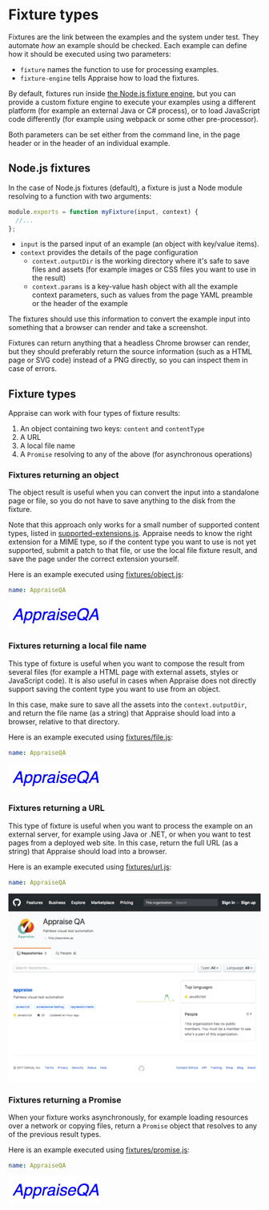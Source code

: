 # Fixture types

Fixtures are the link between the examples and the system under test. They automate *how* an example should be checked. Each example can define how it should be executed using two parameters:

* `fixture` names the function to use for processing examples.
* `fixture-engine` tells Appraise how to load the fixtures. 

By default, fixtures run inside [the Node.js fixture engine](../src/fixture-engines/node-fixture-engine.js), but you can provide a custom fixture engine to execute your examples using a different platform (for example an external Java or C# process), or to load JavaScript code differently (for example using webpack or some other pre-processor).

Both parameters can be set either from the command line, in the page header or in the header of an individual example.



## Node.js fixtures

In the case of Node.js fixtures (default), a fixture is just a Node module resolving to a function with two arguments: 

```js
module.exports = function myFixture(input, context) {
  //...
};
```

* `input` is the parsed input of an example (an object with key/value items). 
* `context` provides the details of the page configuration
  * `context.outputDir` is the working directory where it's safe to save files and assets (for example images or CSS files you want to use in the result)
  * `context.params` is a key-value hash object with all the example context parameters, such as values from the page YAML preamble or the header of the example

The fixtures should use this information to convert the example input into something that a browser can render and take a screenshot.

Fixtures can return anything that a headless Chrome browser can render, but they should preferably return the source information (such as a HTML page or SVG code) instead of a PNG directly, so you can inspect them in case of errors.

## Fixture types

Appraise can work with four types of fixture results:

1. An object containing two keys: `content` and `contentType`
2. A URL
3. A local file name
4. A `Promise` resolving to any of the above (for asynchronous operations)

### Fixtures returning an object

The object result is useful when you can convert the input into a standalone page or file, so you do not have to save anything to the disk from the fixture. 

Note that this approach only works for a small number of supported content types, listed in [supported-extensions.js](../src/config/supported-extensions.js). Appraise needs to know the right extension for a MIME type, so if the content type you want to use is not yet supported, submit a patch to that file, or use the local file fixture result, and save the page under the correct extension yourself.
  
Here is an example executed using [fixtures/object.js](fixtures/object.js):

~~~yaml example="object" fixture="fixtures/object.js"
name: AppraiseQA
~~~

![object](images/object-d36fceea-642d-40a6-80f0-84e0e9d97bdd.png)


### Fixtures returning a local file name

This type of fixture is useful when you want to compose the result from several files (for example a HTML page with external assets, styles or JavaScript code). It is also useful in cases when Appraise does not directly support saving the content type you want to use from an object.

In this case, make sure to save all the assets into the `context.outputDir`, and return the file name (as a string) that Appraise should load into a browser, relative to that directory.

Here is an example executed using [fixtures/file.js](fixtures/file.js):

~~~yaml example="file" fixture="fixtures/file.js"
name: AppraiseQA
~~~

![file](images/file-a2933ea5-5ccc-4a5f-8d9b-f0d8c07f9272.png)

### Fixtures returning a URL

This type of fixture is useful when you want to process the example on an external server, for example using Java or .NET, or when you want to test pages from a deployed web site. In this case, return the full URL (as a string) that Appraise should load into a browser.

Here is an example executed using [fixtures/url.js](fixtures/url.js):

~~~yaml example="url" fixture="fixtures/url.js"
name: AppraiseQA
~~~

![url](images/url-7c033de0-b134-4330-b560-5ff7543ba40c.png)


### Fixtures returning a Promise

When your fixture works asynchronously, for example loading resources over a network or copying files, return a `Promise` object that resolves to any of the previous result types.

Here is an example executed using [fixtures/promise.js](fixtures/promise.js):

~~~yaml example="promise" fixture="fixtures/promise.js"
name: AppraiseQA
~~~

![promise](images/promise-0ad4c742-7c32-4016-b6f9-9576e0257e87.png)

